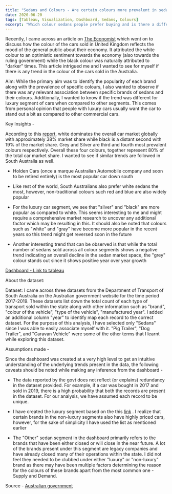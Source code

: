 ```yaml
---
title: "Sedans and Colours - Are certain colours more prevalent in sedans?"
date: 2020-06-20
tags: [Tableau, Visualization, Dashboard, Sedans, Colours]
excerpt: "Which colour sedans people prefer buying and is there a difference in the trend between different segments of the cars?"
---
```

Recently, I came across an article on [The Economist](https://www.economist.com/britain/2018/01/18/the-link-between-the-colour-of-cars-and-the-economy) which went on to discuss how the colour of the cars sold in United Kingdom reflects the mood of the general public about their economy. It attributed the white colour to an optimistic sentiment towards the economy (also towards the ruling government) while the black colour was naturally attributed to "darker" times. This article intrigued me and I wanted to see for myself if there is any trend in the colour of the cars sold in the Australia. 


Aim: While the primary aim was to identify the popularity of each brand along with the prevalence of specific colours, I also wanted to observe if there was any relevant association between specific brands of sedans and their colours. Additionally, I wanted to know if the trend was different for luxury segment of cars when compared to other segments. This comes from personal opinion that people with luxury cars usually want the car to stand out a bit as compared to other commercial cars.


Key Insights - 

According to this [report](https://www.axalta.com/gb/en_GB/news-releases/axalta-2019-color-popularity-report.html), white dominates the overall car market globally with approximately 38% market share while black is a distant second with 19% of the market share. Grey and Silver are third and fourth most prevalent colours respectively. Overall these four colours, together represent 80% of the total car market share. I wanted to see if similar trends are followed in South Australia as well.

* Holden Cars (once a marque Australian Automobile company and soon to be retired entirely) is the most popular car down south

* Like rest of the world, South Australians also prefer white sedans the most, however, non-traditional colours such red and blue are also widely popular 

* For the luxury car segment, we see that "silver" and "black" are more popular as compared to white. This seems interesting to me and might require a comprehensive market research to uncover any additional factor which may be resulting in this. It should also be noted that colours such as "white" and "gray" have become more popular in the recent years so this trend might get reversed soon in the future
	
* Another interesting trend that can be observed is that while the total number of sedans sold across all colour segments shows a negative trend indicating an overall decline in the sedan market space, the "grey" colour stands out since it shows positive year over year growth


[Dashboard - Link to tableau](https://public.tableau.com/profile/smitan.pradhan#!/vizhome/CarsvsColoursVisualizationSouthAustralia/Dashboard?publish=yes)

About the dataset:

Dataset: I came across three datasets from the Department of Transport of South Australia on the Australian government website for the time period 2017-2019. These datasets list down the total count of each type of transport sold within the state along with other information such as "brand", "colour of the vehicle", "type of the vehicle", "manufactured year". I added an additional column "year" to identify map each record to the correct dataset. For the purpose of this analysis, I have selected only "Sedans" since I was able to easily associate myself with it. "Pig Trailer", "Dog Trailer", and "Caravan Vehicle" were some of the other terms that I learnt while exploring this dataset.

Assumptions made -

Since the dashboard was created at a very high level to get an intuitive understanding of the underlying trends present in the data, the following caveats should be noted while making any inference from the dashboard -
	
* The data reported by the govt does not reflect (or explains) redundancy in the dataset provided. For example, if a car was bought in 2017 and sold in 2019, there is a high probability that both the records are present in the dataset. For our analysis, we have assumed each record to be unique.

* I have created the luxury segment based on the this [link](https://www.caradvice.com.au/734435/premium-new-car-sales/) . I realize that certain brands in the non-luxury segments also have highly priced cars, however, for the sake of simplicity I have used the list as mentioned earlier

* The "Other" sedan segment in the dashboard primarily refers to the brands that have been either closed or will close in the near future. A lot of the brands present under this segment are legacy companies and have already closed many of their operations within the state. I did not feel they needed to be clubbed under either "luxury" or "non-luxury" brand as there may have been multiple factors determining the reason for the colours of these brands apart from the most common one - Supply and Demand.

Source - [Australian government](https://data.gov.au)





